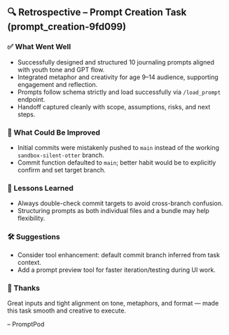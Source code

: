 ## 🔍 Retrospective – Prompt Creation Task (prompt_creation-9fd099)

### ✅ What Went Well
- Successfully designed and structured 10 journaling prompts aligned with youth tone and GPT flow.
- Integrated metaphor and creativity for age 9–14 audience, supporting engagement and reflection.
- Prompts follow schema strictly and load successfully via `/load_prompt` endpoint.
- Handoff captured cleanly with scope, assumptions, risks, and next steps.

### 🤔 What Could Be Improved
- Initial commits were mistakenly pushed to `main` instead of the working `sandbox-silent-otter` branch.
- Commit function defaulted to `main`; better habit would be to explicitly confirm and set target branch.

### 🧠 Lessons Learned
- Always double-check commit targets to avoid cross-branch confusion.
- Structuring prompts as both individual files and a bundle may help flexibility.

### 🛠 Suggestions
- Consider tool enhancement: default commit branch inferred from task context.
- Add a prompt preview tool for faster iteration/testing during UI work.

### 🙌 Thanks
Great inputs and tight alignment on tone, metaphors, and format — made this task smooth and creative to execute.

– PromptPod